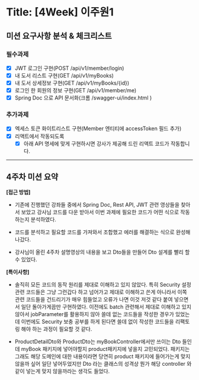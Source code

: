 # Title: [4Week] 이주원1

## 미션 요구사항 분석 & 체크리스트

### 필수과제

- [X] JWT 로그인 구현(POST /api/v1/member/login)
- [X] 내 도서 리스트 구현(GET /api/v1/myBooks)
- [X] 내 도서 상세정보 구현(GET /api/v1/myBooks/{id})
- [X] 로그인 한 회원의 정보 구현(GET /api/v1/member/me)
- [X] Spring Doc 으로 API 문서화(크롬 /swagger-ui/index.html )

### 추가과제

- [X] 엑세스 토큰 화이트리스트 구현(Member 엔티티에 accessToken 필드 추가)
- [X] 리액트에서 작동되도록
  - [X] 아래 API 명세에 맞게 구현하시면 강사가 제공해 드린 리액트 코드가 작동합니다.

---

## 4주차 미션 요약

**[접근 방법]**
- 기존에 진행했던 강좌들 중에서 Spring Doc, Rest API, JWT 관련 영상들을 찾아서 보았고 강사님 코드를 다운 받아서 이번 과제에 필요한 코드가 어떤 식으로 작동하는지 분석하였다.

- 코드를 분석하고 필요할 코드를 가져와서 조합했고 에러를 해결하는 식으로 완성해나갔다.

- 강사님이 올린 4주차 설명영상의 내용을 보고 Dto들을 만들어 Dto 설계를 빨리 할 수 있었다.

**[특이사항]**
- 솔직히 모든 코드의 동작 원리를 제대로 이해하고 있지 않았다. 특히 Security 설정 관련 코드들은 그냥 그런갑다 하고 넘어가고 제대로 이해하고 쓴게 아니라서 이쪽 관련 코드들을 건드리기가 매우 힘들었고 오류가 나면 이것 저것 같다 붙여 넣으면서 일단 돌아가게끔만 구현하였다. 이전에도 batch 관련해서 제대로 이해하고 있지 않아서 jobParameter를 활용하지 않아 쓸데 없는 코드들을 작성한 경우가 있었는데 이번에도 Security 보충 공부를 하게 된다면 쓸데 없이 작성한 코드들을 리팩토링 해야 하는 과정이 필요할 것 같다.

- ProductDetailDto와 ProductDto는 myBookController에서만 쓰이는 Dto 들인데 myBook 패키지에 넣어야할지 product패키지에 넣을지 고민되었다. 패키지는 그래도 해당 도메인에 대한 내용이라면 당연히 product 패키지에 들어가는게 맞지 않을까 싶어 일단 넣어두었지만 Dto 라는 클래스의 성격상 뭔가 해당 controller 와 같이 넣는게 맞지 않을까라는 생각도 들었다.
